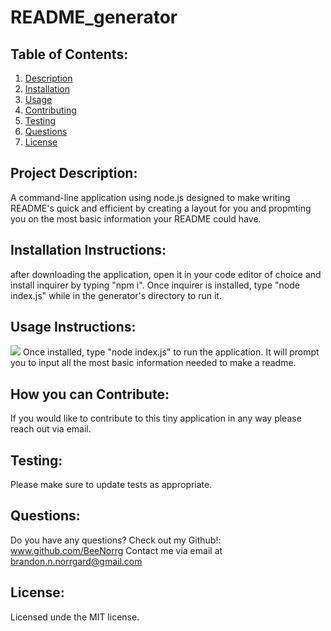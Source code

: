 # README_generator
    
  ## Table of Contents:
  <ol>
  <li><a href="#description">Description</a></li>
  <li><a href="#installation">Installation</a></li>
  <li><a href="#usage">Usage</a></li>
  <li><a href="#contributing">Contributing</a></li>
  <li><a href="#testing">Testing</a></li>
  <li><a href="#questions">Questions</a></li>
  <li><a href="#license">License</a></li>
  </ol>
  
  ## Project Description:
  A command-line application using node.js designed to make writing README's quick and efficient by creating a layout for you and propmting you on the most basic information your README could have. 
  ## Installation Instructions:
  after downloading the application, open it in your code editor of choice and install inquirer by typing "npm i". Once inquirer is installed, type "node index.js" while in the generator's directory to run it.
  ## Usage Instructions: 
  ![](reameTutorial.gif)
  Once installed, type "node index.js" to run the application. It will prompt you to input all the most basic information needed to make a readme.
  ## How you can Contribute:
  If you would like to contribute to this tiny application in any way please reach out via email.
  ## Testing:
  Please make sure to update tests as appropriate. 
  
  ## Questions:
  Do you have any questions?  Check out my Github!:
  www.github.com/BeeNorrg
  Contact me via email at brandon.n.norrgard@gmail.com
  
  ## License:
  Licensed unde the MIT license.
